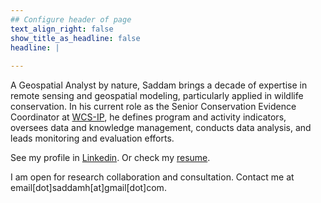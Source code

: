 ```yaml
---
## Configure header of page
text_align_right: false
show_title_as_headline: false
headline: |
  
---
```


<!-- this is a subheadline -->
A Geospatial Analyst by nature, Saddam brings a decade of expertise in remote sensing and geospatial modeling, particularly applied in wildlife conservation. In his current role as the Senior Conservation Evidence Coordinator at [WCS-IP](https://indonesia.wcs.org/en-us/), he defines program and activity indicators, oversees data and knowledge management, conducts data analysis, and leads monitoring and evaluation efforts.

See my profile in [Linkedin](https://www.linkedin.com/in/saddam-hussein/).
Or check my [resume]().

I am open for research collaboration and consultation. Contact me at email[dot]saddamh[at]gmail[dot]com.
